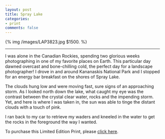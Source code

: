 ```yaml
---
layout: post
title: Spray Lake 
categories: 
- print
comments: false
---
```

{% img /images/LAP3823.jpg $1500. %}

---

I was alone in the Canadian Rockies, spending two glorious weeks photographing in one of my favorite places on Earth. This particular day dawned overcast and bone-chilling cold, the perfect day for a landscape photographer! I drove in and around Kananaskis National Park and I stopped for an energy bar breakfast on the shores of Spray Lake. 

The clouds hung low and were moving fast, sure signs of an approaching storm. As I looked north down the lake, what caught my eye was the contrast between the crystal clear water, rocks and the impending storm. Yet, and here is where I was taken in, the sun was able to tinge the distant clouds with a touch of pink. 

I ran back to my car to retrieve my waders and kneeled in the water to get the rocks in the foreground the way I wanted. 

To purchase this Limited Edition Print, please [click here](http://shop.lesterpickerphoto.com/page/504).